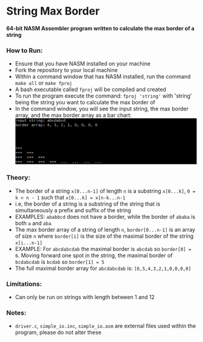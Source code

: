 # String Max Border
#### 64-bit NASM Assembler program written to calculate the max border of a string

### How to Run:
- Ensure that you have NASM installed on your machine
- Fork the repository to your local machine
- Within a command window that has NASM installed, run the command `make all` or `make fproj`
- A bash executable called `fproj` will be compiled and created
- To run the program execute the command: `fproj 'string'` with 'string' being the string you want to calculate the max border of
- In the command window, you will see the input string, the max border array, and the max border array as a bar chart:
![Max Border Example](https://github.com/areezvisram/String-Max-Border-Assembler/blob/master/Example.PNG)

### Theory:
- The border of a string `x[0...n-1]` of length `n` is a substring `x[0...k]`, `0 = k < n - 1` such that `x[0...k] = x[n-k...n-1`
- i.e, the border of a string is a substring of the string that is simultaneously a prefix and suffix of the string
- EXAMPLES: `ababbcd` does not have a border, while the border of `ababa` is both `a` and `aba`
- The max border array of a string of length `n`, `border[0...n-1]` is an array of size `n` where `border[i]` is the size of the maximal border of the string `x[i...n-1]`
- EXAMPLE: For `abcdabcdab` the maximal border is `abcdab` so `border[0] = 6`. Moving forward one spot in the string, the maximal border of `bcdabcdab` is `bcdab` so `border[1] = 5`
- The full maximal border array for `abcdabcdab` is: `[6,5,4,3,2,1,0,0,0,0]`

### Limitations:
- Can only be run on strings with length between 1 and 12

### Notes:
- `driver.c`, `simple_io.inc`, `simple_io.asm` are external files used within the program, please do not alter these
